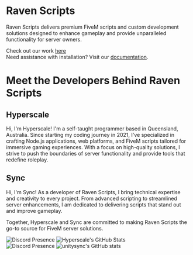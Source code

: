# Raven Scripts  

Raven Scripts delivers premium FiveM scripts and custom development solutions designed to enhance gameplay and provide unparalleled functionality for server owners.  

Check out our work [here](https://ravenscripts.dev)  
Need assistance with installation? Visit our [documentation](https://docs.ravenscripts.dev).  

# Meet the Developers Behind Raven Scripts  

## Hyperscale  
Hi, I'm Hyperscale! I'm a self-taught programmer based in Queensland, Australia. Since starting my coding journey in 2021, I've specialized in crafting Node.js applications, web platforms, and FiveM scripts tailored for immersive gaming experiences. With a focus on high-quality solutions, I strive to push the boundaries of server functionality and provide tools that redefine roleplay.  

## Sync  
Hi, I'm Sync! As a developer of Raven Scripts, I bring technical expertise and creativity to every project. From advanced scripting to streamlined server enhancements, I am dedicated to delivering scripts that stand out and improve gameplay.  

Together, Hyperscale and Sync are committed to making Raven Scripts the go-to source for FiveM server solutions.  

![Discord Presence](https://lanyard.cnrad.dev/api/906061699562475581)
![Hyperscale's GitHub Stats](https://github-readme-stats.vercel.app/api?username=hyperscale1&show_icons=true&theme=ambient_gradient)  
![Discord Presence](https://lanyard.cnrad.dev/api/265742868587479050)
![unitysync's GitHub stats](https://github-readme-stats.vercel.app/api?username=unitysync&show_icons=true&theme=ambient_gradient)
